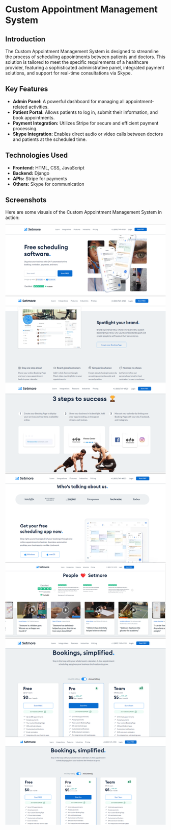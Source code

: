 # Custom Appointment Management System

## Introduction
The Custom Appointment Management System is designed to streamline the process of scheduling appointments between patients and doctors. This solution is tailored to meet the specific requirements of a healthcare provider, featuring a sophisticated administrative panel, integrated payment solutions, and support for real-time consultations via Skype.

## Key Features
- **Admin Panel:** A powerful dashboard for managing all appointment-related activities.
- **Patient Portal:** Allows patients to log in, submit their information, and book appointments.
- **Payment Integration:** Utilizes Stripe for secure and efficient payment processing.
- **Skype Integration:** Enables direct audio or video calls between doctors and patients at the scheduled time.

## Technologies Used
- **Frontend:** HTML, CSS, JavaScript
- **Backend:** Django
- **APIs:** Stripe for payments
- **Others:** Skype for communication

## Screenshots
Here are some visuals of the Custom Appointment Management System in action:

![Admin Panel](images/Appointment_Scheduler1.png)
![Patient Login](images/Appointment_Scheduler2.png)
![Appointment Booking](images/Appointment_Scheduler3.png)
![Stripe Integration](images/Appointment_Scheduler4.png)
![Doctor Interface](images/Appointment_Scheduler5.png)
![Patient Interface](images/Appointment_Scheduler6.png)
![System Dashboard](images/Appointment_Scheduler7.png)


